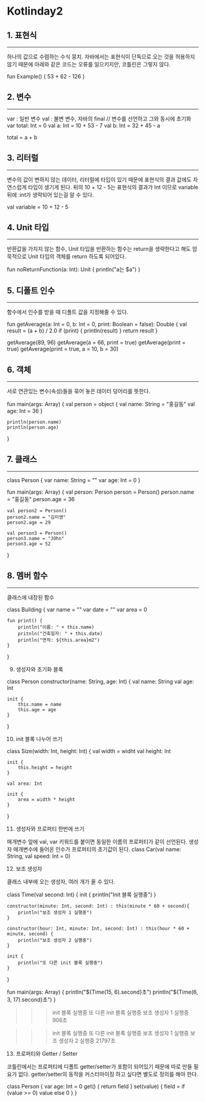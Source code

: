# Kotlinday2

## 1. 표현식
------------------------------------------------------------------------------
 하나의 값으로 수렴하는 수식 뭉치. 자바에서는 표현식이 단독으로 오는 것을 허용하지 않기 때문에 아래와 같은 코드는 오류를 일으키지만, 코틀린은 그렇지 않다.

fun Example() {
    53 + 62 - 126
}
 

 

## 2. 변수
------------------------------------------------------------------------------
var : 일반 변수
val : 불변 변수, 자바의 final
// 변수를 선언하고 그와 동시에 초기화
var total: Int = 0
val a: Int = 10 + 53 - 7
val b: Int = 32 + 45 - a

total = a + b
 

 

## 3. 리터럴
------------------------------------------------------------------------------
 변수의 값이 변하지 않는 데이터, 리터럴에 타입이 있기 때문에 표현식의 결과 값에도 자연스럽게 타입이 생기게 된다. 뒤의 10 + 12 - 5는 표현식의 결과가 Int 이므로 variable 뒤에 :int가 생략되어 있는걸 알 수 있다.

val variable = 10 + 12 - 5
 

 

## 4. Unit 타입
------------------------------------------------------------------------------

 반환값을 가지지 않는 함수, Unit 타입을 반환하는 함수는 return을 생략한다고 해도 암묵적으로 Unit 타입의 객체를 return 하도록 되어있다.

fun noReturnFunction(a: Int): Unit {
    println("a는 $a")
}
 

 

## 5. 디폴트 인수
------------------------------------------------------------------------------
 함수에서 인수를 받을 때 디폴트 값을 지정해줄 수 있다.

fun getAverage(a: Int = 0, b: Int = 0, print: Boolean = false): Double {
    val result = (a + b) / 2.0
    if (print) {
        println(result)
    }
    return result
}

getAverage(89, 96)
getAverage(a = 66, print = true)
getAverage(print = true)
getAverage(print = true, a = 10, b = 30)
 


 

## 6. 객체
------------------------------------------------------------------------------

 서로 연관있는 변수(속성)들을 묶어 놓은 데이터 덩어리를 뜻한다.

fun main(args: Array<String>) {
    val person = object {
        val name: String = "홍길동"
        val age: Int = 36
    }
    
    println(person.name)
    println(person.age)
}
 

 

## 7. 클래스
------------------------------------------------------------------------------

class Person {
    var name: String = ""
    var age: Int = 0
}

fun main(args: Array<String>) {
    val person: Person
    person = Person()
    person.name = "홍길동"
    person.age = 36
    
    val person2 = Person()
    person2.name = "김미영"
    person2.age = 29
    
    val person3 = Person()
    person3.name = "JOhn"
    person3.age = 52
}
 

 

## 8. 멤버 함수
------------------------------------------------------------------------------
 클래스에 내장된 함수

class Building {
    var name = ""
    var date = ""
    var area = 0
    
    fun print() {
        println("이름: " + this.name)
        pritnln("건축일자: " + this.date)
        println("면적: ${this.area}m2")
    }
}
 

9. 생성자와 초기화 블록

class Person constructor(name: String, age: Int) {
    val name: String
    val age: Int
    
    init {
        this.name = name
        this.age = age
    }
}
 

 

10. init 블록 나누어 쓰기

class Size(width: Int, height: Int) {
    val width = widht
    val height: Int
    
    init {
        this.height = height
    }
    
    val area: Int
    
    init {
        area = width * height
    }
}
 

 

11. 생성자와 프로퍼티 한번에 쓰기

매개변수 앞에 val, var 키워드를 붙이면 동일한 이름의 프로퍼티가 같이 선언된다.
생성자 매개변수에 들어온 인수가 프로퍼티의 초기값이 된다.
class Car(val name: String, val speed: Int = 0)
 

 

12. 보조 생성자

 클래스 내부에 오는 생성자, 여러 개가 올 수 있다.

class Time(val second: Int) {
    init {
        println("Init 블록 실행중")
    }
    
    constructor(minute: Int, second: Int) : this(minute * 60 + second){
        println("보조 생성자 1 실행중")
    }
    
    constructor(hour: Int, minute: Int, second: Int) : this(hour * 60 + minute, second) {
        println("보조 생성자 2 실행중")
    }
    
    init {
        println("또 다른 init 블록 실행중")
    }
}

fun main(args: Array<String>) {
    println("${Time(15, 6).second}초")
    println("${Time(6, 3, 17).second}초")
}

>>> init 블록 실행중
>>> 또 다른 init 블록 실행중
>>> 보조 생성자 1 실행중
>>> 906초

>>> init 블록 실행중
>>> 또 다른 init 블록 실행중
>>> 보조 생성자 1 실행중
>>> 보조 생성자 2 실행중
>>> 21797초
 

 

13. 프로퍼티와 Getter / Setter

 코틀린에서는 프로퍼티에 디폴트 getter/setter가 포함이 되어있기 때문에 따로 만들 필요가 없다. getter/setter의 동작을 커스터마이징 하고 싶다면 별도로 정의를 해야 한다.

class Person {
    var age: Int = 0
    	get() {
            return field
        }
    	set(value) {
            field = if (value >= 0) value else 0
        }
}



